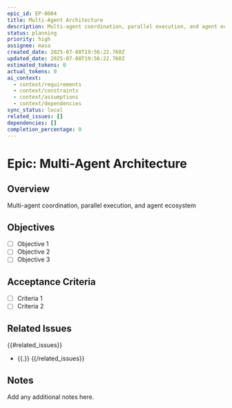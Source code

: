 ```yaml
---
epic_id: EP-0004
title: Multi-Agent Architecture
description: Multi-agent coordination, parallel execution, and agent ecosystem
status: planning
priority: high
assignee: masa
created_date: 2025-07-08T19:56:22.760Z
updated_date: 2025-07-08T19:56:22.760Z
estimated_tokens: 0
actual_tokens: 0
ai_context:
  - context/requirements
  - context/constraints
  - context/assumptions
  - context/dependencies
sync_status: local
related_issues: []
dependencies: []
completion_percentage: 0
---
```


# Epic: Multi-Agent Architecture

## Overview
Multi-agent coordination, parallel execution, and agent ecosystem

## Objectives
- [ ] Objective 1
- [ ] Objective 2
- [ ] Objective 3

## Acceptance Criteria
- [ ] Criteria 1
- [ ] Criteria 2

## Related Issues
{{#related_issues}}
- {{.}}
{{/related_issues}}

## Notes
Add any additional notes here.
